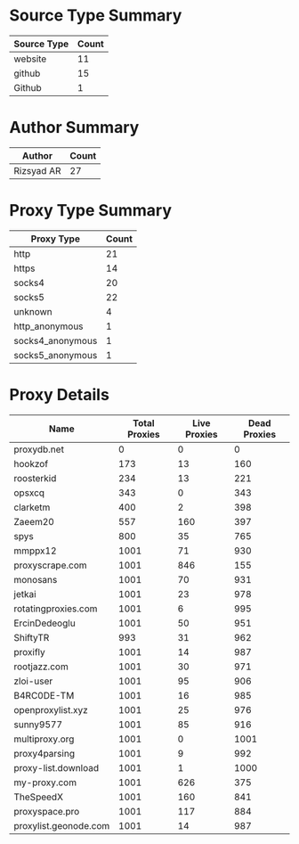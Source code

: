 # Source Type Summary

| Source Type | Count |
|-------------|-------|
| website | 11 |
| github | 15 |
| Github | 1 |


# Author Summary

| Author | Count |
|--------|-------|
| Rizsyad AR | 27 |


# Proxy Type Summary

| Proxy Type | Count |
|------------|-------|
| http | 21 |
| https | 14 |
| socks4 | 20 |
| socks5 | 22 |
| unknown | 4 |
| http_anonymous | 1 |
| socks4_anonymous | 1 |
| socks5_anonymous | 1 |


# Proxy Details

| Name | Total Proxies | Live Proxies | Dead Proxies |
|------|---------------|--------------|---------------|
| proxydb.net | 0 | 0 | 0 |
| hookzof | 173 | 13 | 160 |
| roosterkid | 234 | 13 | 221 |
| opsxcq | 343 | 0 | 343 |
| clarketm | 400 | 2 | 398 |
| Zaeem20 | 557 | 160 | 397 |
| spys | 800 | 35 | 765 |
| mmppx12 | 1001 | 71 | 930 |
| proxyscrape.com | 1001 | 846 | 155 |
| monosans | 1001 | 70 | 931 |
| jetkai | 1001 | 23 | 978 |
| rotatingproxies.com | 1001 | 6 | 995 |
| ErcinDedeoglu | 1001 | 50 | 951 |
| ShiftyTR | 993 | 31 | 962 |
| proxifly | 1001 | 14 | 987 |
| rootjazz.com | 1001 | 30 | 971 |
| zloi-user | 1001 | 95 | 906 |
| B4RC0DE-TM | 1001 | 16 | 985 |
| openproxylist.xyz | 1001 | 25 | 976 |
| sunny9577 | 1001 | 85 | 916 |
| multiproxy.org | 1001 | 0 | 1001 |
| proxy4parsing | 1001 | 9 | 992 |
| proxy-list.download | 1001 | 1 | 1000 |
| my-proxy.com | 1001 | 626 | 375 |
| TheSpeedX | 1001 | 160 | 841 |
| proxyspace.pro | 1001 | 117 | 884 |
| proxylist.geonode.com | 1001 | 14 | 987 |
